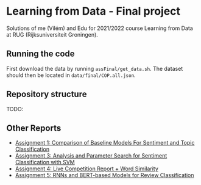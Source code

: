 # Learning from Data - Final project

Solutions of me (Vilém) and Edu for 2021/2022 course Learning from Data at RUG (Rijksuniversiteit Groningen).

## Running the code

First download the data by running `assFinal/get_data.sh`.
The dataset should then be located in `data/final/COP.all.json`.

## Repository structure

TODO:

## Other Reports

- [Assignment 1: Comparison of Baseline Models For Sentiment and Topic Classification](meta/other_projects/ass1.pdf)
- [Assignment 3: Analysis and Parameter Search for Sentiment Classification with SVM](meta/other_projects/ass3.pdf)
- [Assignment 4: Live Competition Report + Word Similarity](meta/other_projects/ass4.pdf)
- [Assignment 5: RNNs and BERT-based Models for Review Classification](meta/other_projects/ass5.pdf)
